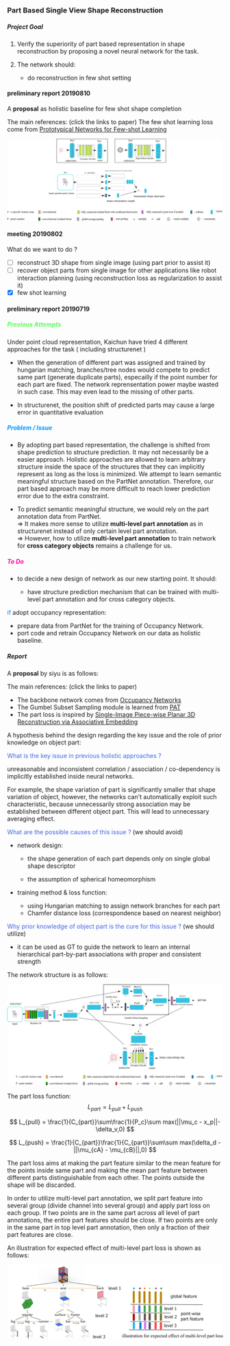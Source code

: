 ### Part Based Single View Shape Reconstruction
##### Project Goal
1. Verify the superiority of part based representation in shape reconstruction by proposing a novel neural network for the task.

2. The network should:
    - do reconstruction in few shot setting 
    
#### preliminary report 20190810

A **proposal** as holistic baseline for few shot shape completion

The main references: (click the links to paper)
The few shot learning loss come from [Prototypical Networks for Few-shot Learning][4]

![holisticfewshot](./img/holistic_few_shot.png "")


#### meeting 20190802

What do we want to do ?

- [ ] reconstruct 3D shape from single image   (using part prior to assist it)
- [ ] recover object parts from single image for other applications like robot interaction planning (using reconstruction loss as regularization to assist it) 
- [x] few shot learning

#### preliminary report 20190719
##### <font color=#55ff55>Previous Attempts </font>

Under point cloud representation, Kaichun have tried 4 different approaches for the task ( including structurenet )
- When the generation of different part was assigned and trained by hungarian matching,  branches/tree nodes would compete to predict same part (generate duplicate parts), especailly if the point number for each part are fixed. The network reprensentation power maybe wasted in such case. This may even lead to the missing of other parts.

- In structurenet, the position shift of predicted parts may cause a large error in quantitative evaluation

##### <font color=#0099ff>Problem / Issue </font>  
- By adopting part based representation, the challenge is shifted from shape prediction to structure prediction. It may not necessarily be a easier approach. Holistic approaches are allowed to learn arbitrary structure inside the space of the structures that they can implicitly represent as long as the loss is minimized. We attempt to learn semantic meaningful structure based on the PartNet annotation. Therefore, our part based approach may be more difficult to reach lower prediction error due to the extra constraint.

- To predict semantic meaningful structure, we would rely on the part annotation data from PartNet.  
=> It makes more sense to utilize **multi-level part annotation** as in structurenet instead of only certain level part annotation.   
=> However, how to utilize **multi-level part annotation** to train network for **cross category objects** remains a challenge for us.


##### <font color=#ff0099>To Do </font> 
- to decide a new design of network as our new starting point. It should:

  - have structure prediction mechanism that can be trained with multi-level part annotation and for cross category objects.
  

<font color=#007fff>if</font> adopt occupancy representation:
- prepare data from PartNet for the training of Occupancy Network.
- port code and retrain Occupancy Network on our data as holistic baseline.

##### Report
A **proposal** by siyu is as follows:

The main references: (click the links to paper)
- The backbone network comes from [Occupancy Networks][1]
- The Gumbel Subset Sampling module is learned from [PAT][2]
- The part loss is inspired by [Single-Image Piece-wise Planar 3D Reconstruction via Associative Embedding][3]

A hypothesis behind the design regarding the key issue and the role of prior knowledge on object part:

<font color=#4169E1> What is the key issue in previous holistic approaches ? </font>

unreasonable and inconsistent correlation / association / co-dependency is implicitly established inside neural networks.

For example, the shape variation of part is significantly smaller that shape variation of object, however, the networks can't automatically exploit such characteristic, because unnecessarily strong association may be established between different object part.  This will lead to unnecessary averaging effect.

<font color=#4169E1>What are the possible causes of this issue ?</font> (we should avoid)

- network design:

  - the shape generation of each part depends only on single global shape descriptor

  - the assumption of  spherical homeomorphism

- training method & loss function:

  - using Hungarian matching to assign network branches for each part
  - Chamfer distance loss (correspondence based on nearest neighbor)

<font color=#4169E1>Why prior knowledge of object part is the cure for this issue ?</font> (we should utilize)

- it can be used as GT to guide the network to learn an internal hierarchical part-by-part associations with proper and consistent strength

The network structure is as follows:

![PON](./img/pon.png "")

The part loss function:  
$$
L_{part}=L_{pull} + L_{push}
$$

$$
L_{pull} = \frac{1}{C_{part}}\sum\frac{1}{P_c}\sum max(||\mu_c - x_p||-\delta_v,0)
$$

$$
L_{push} = \frac{1}{C_{part}}\frac{1}{C_{part}}\sum\sum max(\delta_d - ||\mu_{cA} - \mu_{cB}||,0)
$$



The part loss aims at making the part feature similar to the mean feature for the points inside same part and making the mean part feature between different parts distinguishable from each other. The points outside the shape will be discarded.

In order to utilize multi-level part annotation, we split part feature into several group (divide channel into several group) and apply part loss on each group. If two points are in the same part across all level of part annotations, the entire part features should be close. If two points are only in the same part in top level part annotation, then only a fraction of their part features are close.

An illustration for expected effect of multi-level part loss is shown as follows:

![partloss](./img/expected_part_loss.png "")



[1]:https://arxiv.org/pdf/1812.03828.pdf "Occupancy Networks: Learning 3D Reconstruction in Function Space"

[2]:https://arxiv.org/pdf/1904.03375.pdf "Modeling Point Clouds with Self-Attention and Gumbel Subset Sampling"

[3]:https://arxiv.org/pdf/1902.09777.pdf "Single-Image Piece-wise Planar 3D Reconstruction via Associative Embedding"

[4]:https://arxiv.org/pdf/1703.05175.pdf "Prototypical Networks for Few-shot Learning"

